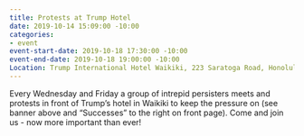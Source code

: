 ```yaml
---
title: Protests at Trump Hotel
date: 2019-10-14 15:09:00 -10:00
categories:
- event
event-start-date: 2019-10-18 17:30:00 -10:00
event-end-date: 2019-10-18 19:00:00 -10:00
Location: Trump International Hotel Waikiki, 223 Saratoga Road, Honolulu, HI 96815
---
```


Every Wednesday and Friday a group of intrepid persisters meets and protests in front of Trump’s hotel in Waikiki to keep the pressure on (see banner above and “Successes” to the right on front page). Come and join us - now more important than ever!